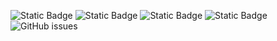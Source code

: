 ![Static Badge](https://img.shields.io/badge/blacklists-60-000000) ![Static Badge](https://img.shields.io/badge/blacklisted-3051764-cc0000) ![Static Badge](https://img.shields.io/badge/whitelisted-2243-00CC00) ![Static Badge](https://img.shields.io/badge/streaming_blacklist-28107-000000) ![GitHub issues](https://img.shields.io/github/issues/fabriziosalmi/blacklists)
